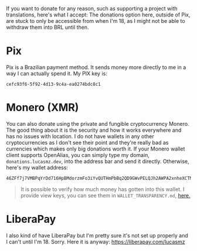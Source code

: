 If you want to donate for any reason, such as supporting a project with translations, here's what I accept:
The donations option here, outside of Pix, are stuck to only be accessible from when I'm 18, as I might not be able to withdraw them into BRL until then.

# Pix

Pix is a Brazilian payment method. It sends money more directly to me in a way I can actually spend it.
My PIX key is:
```
cefc93f6-5f92-4d13-9c4a-ea0274bdc8c1
```

# Monero (XMR)

You can also donate using the private and fungible cryptocurrency Monero. The good thing about it is the security and how it works everywhere and has no issues with location. I do not have wallets in any other cryptocurrencies as I don't see their point and they're really bad as currencies which makes only big donations worth it.
If your Monero wallet client supports OpenAlias, you can simply type my domain, `donations.lucasmz.dev`, into the address bar and send it directly. Otherwise, here's my wallet address:
```
46ZFf7j7VMBPqYrDd716HpBMdorzmFo3iYvQUTHmPbBq2QD9GWvPELQJh2AWPA2xnheXCTMbpxVQxVZ8p3BzcnxMNswqoVD
```

> It is possible to verify how much money has gotten into this wallet. I provide view keys, you can see them in `WALLET_TRANSPARENCY.md`, [here.](/WALLET_TRANSPARENCY.md)

# LiberaPay

I also kind of have LiberaPay but I'm pretty sure it's not set up properly and I can't until I'm 18. Sorry. Here it is anyway:
https://liberapay.com/lucasmz